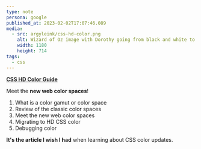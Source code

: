 ```yaml
---
type: note
persona: google
published_at: 2023-02-02T17:07:46.089
media:
  - src: argyleink/css-hd-color.png
    alt: Wizard of Oz image with Dorothy going from black and white to color.
    width: 1180
    height: 714
tags: 
  - css
---
```


[**CSS HD Color Guide**](https://developer.chrome.com/articles/high-definition-css-color-guide/)

Meet the **new web color spaces**!
1. What is a color gamut or color space
1. Review of the classic color spaces
1. Meet the new web color spaces
1. Migrating to HD CSS color
1. Debugging color

**It's the article I wish I had** when learning about CSS color updates.